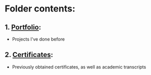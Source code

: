 # Folder contents:
## 1. [Portfolio](Portfolio):
- Projects I've done before
## 2. [Certificates](Certificates):
- Previously obtained certificates, as well as academic transcripts
